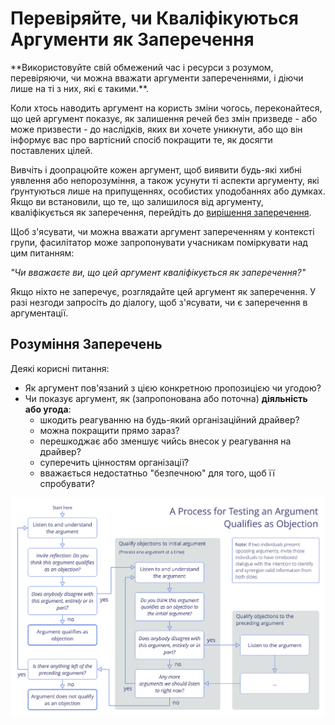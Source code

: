 # Перевіряйте, чи Кваліфікуються Аргументи як Заперечення

<summary>
**Використовуйте свій обмежений час і ресурси з розумом, перевіряючи, чи можна вважати аргументи запереченнями, і діючи лише на ті з них, які є такими.**.
</summary>

Коли хтось наводить аргумент на користь зміни чогось, переконайтеся, що цей аргумент показує, як залишення речей без змін призведе - або може призвести - до наслідків, яких ви хочете уникнути, або що він інформує вас про вартісний спосіб покращити те, як досягти поставлених цілей.

Вивчіть і доопрацюйте кожен аргумент, щоб виявити будь-які хибні уявлення або непорозуміння, а також усунути ті аспекти аргументу, які ґрунтуються лише на припущеннях, особистих уподобаннях або думках. Якщо ви встановили, що те, що залишилося від аргументу, кваліфікується як заперечення, перейдіть до [вирішення заперечення](section:resolve-objections).

Щоб з'ясувати, чи можна вважати аргумент запереченням у контексті групи, фасилітатор може запропонувати учасникам поміркувати над цим питанням:

_"Чи вважаєте ви, що цей аргумент кваліфікується як заперечення?"_

Якщо ніхто не заперечує, розглядайте цей аргумент як заперечення. У разі незгоди запросіть до діалогу, щоб з'ясувати, чи є заперечення в аргументації.


## Розуміння Заперечень

Деякі корисні питання:

-   Як аргумент пов'язаний з цією конкретною пропозицією чи угодою?
-   Чи показує аргумент, як (запропонована або поточна) **діяльність або угода**:
    -   шкодить реагуванню на будь-який організаційний драйвер?
    -   можна покращити прямо зараз?
    -   перешкоджає або зменшує чийсь внесок у реагування на драйвер?
    -   суперечить цінностям організації?
    -   вважається недостатньо "безпечною" для того, щоб її спробувати?


![Процес перевірки того, чи є аргумент запереченням](img/agreements/qualify-objection-process.png)
